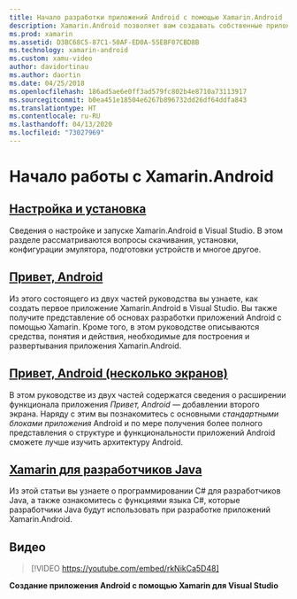 ```yaml
---
title: Начало разработки приложений Android с помощью Xamarin.Android
description: Xamarin.Android позволяет вам создавать собственные приложения Android с помощью тех же элементов управления пользовательского интерфейса, что и в Java. В свое распоряжение вы получаете гибкий и элегантный современный язык (C#), эффективную библиотеку базовых классов (BCL) .NET и первоклассную интегрированную среду разработки (Visual Studio). В этой серии документов представлены основы разработки Xamarin.Android. Вы пройдете все этапы — от настройки и установки до создания первого приложения.
ms.prod: xamarin
ms.assetid: D3BC68C5-87C1-50AF-ED0A-55EBF07CBD8B
ms.technology: xamarin-android
ms.custom: xamu-video
author: davidortinau
ms.author: daortin
ms.date: 04/25/2018
ms.openlocfilehash: 186ad5ae6e0ff3ad579fc802b4e8710a73113917
ms.sourcegitcommit: b0ea451e18504e6267b896732dd26df64ddfa843
ms.translationtype: HT
ms.contentlocale: ru-RU
ms.lasthandoff: 04/13/2020
ms.locfileid: "73027969"
---
```

# <a name="get-started-with-xamarinandroid"></a>Начало работы с Xamarin.Android

## <a name="setup-and-installation"></a>[Настройка и установка](~/android/get-started/installation/index.md)

Сведения о настройке и запуске Xamarin.Android в Visual Studio. В этом разделе рассматриваются вопросы скачивания, установки, конфигурации эмулятора, подготовки устройств и многое другое.

## <a name="hello-android"></a>[Привет, Android](~/android/get-started/hello-android/index.md)

Из этого состоящего из двух частей руководства вы узнаете, как создать первое приложение Xamarin.Android в Visual Studio. Вы также получите представление об основах разработки приложений Android с помощью Xamarin.
Кроме того, в этом руководстве описываются средства, понятия и действия, необходимые для построения и развертывания приложения Xamarin.Android.

## <a name="hello-android-multiscreen"></a>[Привет, Android (несколько экранов)](~/android/get-started/hello-android-multiscreen/index.md)

В этом руководстве из двух частей содержатся сведения о расширении функционала приложения _Привет, Android_ — добавлении второго экрана. Наряду с этим вы познакомитесь с основными *стандартными блоками приложения* Android и по мере получения более полного представления о структуре и функциональности приложений Android сможете лучше изучить архитектуру Android.

## <a name="xamarin-for-java-developers"></a>[Xamarin для разработчиков Java](~/android/get-started/java-developers.md)

Из этой статьи вы узнаете о программировании C# для разработчиков Java, а также ознакомитесь с функциями языка C#, которые разработчики Java будут использовать при разработке приложений Xamarin.Android.

## <a name="video"></a>Видео

> [!VIDEO https://youtube.com/embed/rkNikCa5D48]

**Создание приложения Android с помощью Xamarin для Visual Studio**
